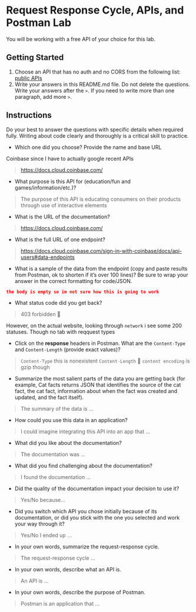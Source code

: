 # Request Response Cycle, APIs, and Postman Lab

You will be working with a free API of your choice for this lab.

## Getting Started

1. Choose an API that has no auth and no CORS from the following list: [public APIs](https://github.com/public-apis/public-apis)
1. Write your answers in this README.md file. Do not delete the questions. Write your answers after the `>`. If you need to write more than one paragraph, add more `>`.

## Instructions

Do your best to answer the questions with specific details when required fully. Writing about code clearly and thoroughly is a critical skill to practice. 

- Which one did you choose? Provide the name and base URL

Coinbase since I have to actually google recent APIs
>https://docs.cloud.coinbase.com/
<!-- https://boardgamegeek.com/ -->

<!-- https://api.nasa.gov -->

- What purpose is this API for (education/fun and games/information/etc.)?

> The purpose of this API is educating consumers on their products through use of interactive elements 

- What is the URL of the documentation?

> https://docs.cloud.coinbase.com/
<!-- https://boardgamegeek.com/wiki/page/BGG_XML_API2 -->
<!-- https://api.nasa.gov/techtransfer -->

- What is the full URL of one endpoint?

> https://docs.cloud.coinbase.com/sign-in-with-coinbase/docs/api-users#data-endpoints

- What is a sample of the data from the endpoint (copy and paste results from Postman, ok to shorten if it’s over 100 lines)? Be sure to wrap your answer in the correct formatting for code/JSON.

```json
the body is empty so im not sure how this is going to work

```

- What status code did you get back?

> 403 forbidden 🥲

However, on the actual website, looking through `network` i see some 200 statuses. Though no tab with reqquest types 

- Click on the **response** headers in Postman. What are the `Content-Type` and `Content-Length` (provide exact values)?

> `Content-Type`
this is nonexistent 
> `Content-Length`
🫠
> `content encoding` is gzip though

- Summarize the most salient parts of the data you are getting back (for example, Cat facts returns JSON that identifies the source of the cat fact, the cat fact, information about when the fact was created and updated, and the fact itself).

> The summary of the data is ...

- How could you use this data in an application?

> I could imagine integrating this API into an app that ...

- What did you like about the documentation?

> The documentation was ...

- What did you find challenging about the documentation?

> I found the documentation ...

- Did the quality of the documentation impact your decision to use it?

> Yes/No because...

- Did you switch which API you chose initially because of its documentation, or did you stick with the one you selected and work your way through it?

> Yes/No I ended up ...

- In your own words, summarize the request-response cycle.

> The request-response cycle ...

- In your own words, describe what an API is.

> An API is ...

- In your own words, describe the purpose of Postman.

> Postman is an application that ...
